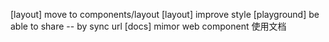 [layout] move to components/layout
[layout] improve style
[playground] be able to share -- by sync url
[docs] mimor web component 使用文档

